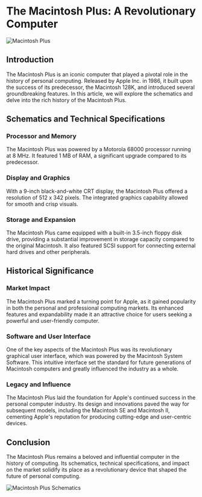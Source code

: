 # The Macintosh Plus: A Revolutionary Computer

![Macintosh Plus](https://example.com/macintosh-plus-image.jpg)

## Introduction

The Macintosh Plus is an iconic computer that played a pivotal role in the history of personal computing. Released by Apple Inc. in 1986, it built upon the success of its predecessor, the Macintosh 128K, and introduced several groundbreaking features. In this article, we will explore the schematics and delve into the rich history of the Macintosh Plus.

## Schematics and Technical Specifications

### Processor and Memory

The Macintosh Plus was powered by a Motorola 68000 processor running at 8 MHz. It featured 1 MB of RAM, a significant upgrade compared to its predecessor.

### Display and Graphics

With a 9-inch black-and-white CRT display, the Macintosh Plus offered a resolution of 512 x 342 pixels. The integrated graphics capability allowed for smooth and crisp visuals.

### Storage and Expansion

The Macintosh Plus came equipped with a built-in 3.5-inch floppy disk drive, providing a substantial improvement in storage capacity compared to the original Macintosh. It also featured SCSI support for connecting external hard drives and other peripherals.

## Historical Significance

### Market Impact

The Macintosh Plus marked a turning point for Apple, as it gained popularity in both the personal and professional computing markets. Its enhanced features and expandability made it an attractive choice for users seeking a powerful and user-friendly computer.

### Software and User Interface

One of the key aspects of the Macintosh Plus was its revolutionary graphical user interface, which was powered by the Macintosh System Software. This intuitive interface set the standard for future generations of Macintosh computers and greatly influenced the industry as a whole.

### Legacy and Influence

The Macintosh Plus laid the foundation for Apple's continued success in the personal computer industry. Its design and innovations paved the way for subsequent models, including the Macintosh SE and Macintosh II, cementing Apple's reputation for producing cutting-edge and user-centric devices.

## Conclusion

The Macintosh Plus remains a beloved and influential computer in the history of computing. Its schematics, technical specifications, and impact on the market solidify its place as a revolutionary device that shaped the future of personal computing.

![Macintosh Plus Schematics](https://example.com/macintosh-plus-schematics.jpg)
